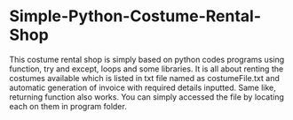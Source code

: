 # Simple-Python-Costume-Rental-Shop
This costume rental shop is simply based on python codes programs using function, try and except, loops and some libraries. 
It is all about renting the costumes available which is listed in txt file named as costumeFile.txt and automatic generation of invoice with required details inputted.
Same like, returning function also works.
You can simply accessed the file by locating each on them in program folder.
